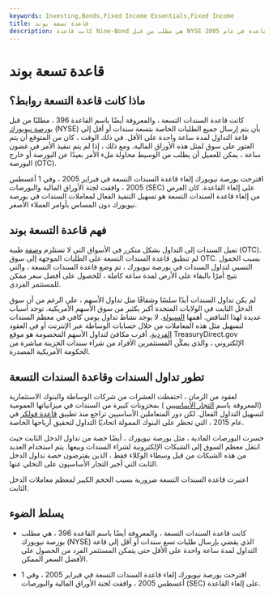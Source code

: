 ```yaml
---
keywords: Investing,Bonds,Fixed Income Essentials,Fixed Income
title: قاعدة تسعة بوند
description: كانت قاعدة Nine-Bond هي مطلب من قبل NYSE بأن يتم إرسال جميع الطلبات الخاصة بتسعة سندات أو أقل إلى قاعة التداول لمدة ساعة واحدة على الأقل. تم القضاء على القاعدة في عام 2005.
---
```


# قاعدة تسعة بوند
## ماذا كانت قاعدة التسعة روابط؟

كانت قاعدة السندات التسعة ، والمعروفة أيضًا باسم القاعدة 396 ، مطلبًا من قبل [بورصة نيويورك](/nyse) (NYSE) بأن يتم إرسال جميع الطلبات الخاصة بتسعة سندات أو أقل إلى قاعة التداول لمدة ساعة واحدة على الأقل. في ذلك الوقت ، كان من المتوقع أن يتم العثور على سوق لمثل هذه الأوراق المالية. ومع ذلك ، إذا لم يتم تنفيذ الأمر في غضون ساعة ، يمكن للعميل أن يطلب من الوسيط محاولة ملء الأمر بعيدًا عن البورصة أو خارج البورصة (OTC).

اقترحت بورصة نيويورك إلغاء قاعدة السندات التسعة في فبراير 2005 ، وفي 1 أغسطس 2005 ، وافقت لجنة الأوراق المالية والبورصات (SEC) على إلغاء القاعدة. كان الغرض من إلغاء قاعدة السندات التسعة هو تسهيل التنفيذ الفعال لمعاملات السندات في بورصة نيويورك دون المساس بأوامر العملاء الأصغر.

## فهم قاعدة التسعة بوند

تميل السندات إلى التداول بشكل متكرر في الأسواق التي لا تستلزم [وصفة](/otc) طبية (OTC). لم تنطبق قاعدة السندات التسعة على الطلبات الموجهة إلى سوق OTC. بسبب الخمول النسبي لتداول السندات في بورصة نيويورك ، تم وضع قاعدة السندات التسعة ، والتي تتيح أمرًا بالبقاء على الأرض لمدة ساعة كاملة ، للحصول على أفضل سعر ممكن للمستثمر الفردي.

لم يكن تداول السندات أبدًا سلسًا وشفافًا مثل تداول الأسهم ، على الرغم من أن سوق الدخل الثابت في الولايات المتحدة أكبر بكثير من سوق الأسهم الأمريكية. توجد أسباب عديدة لهذا التناقض. أهمها [السيولة](/liquidity). لا يوجد نشاط تداول يومي كافي في معظم السندات لتسهيل مثل هذه المعاملات من خلال حسابات الوساطة عبر الإنترنت أو في العقود [الفردية](/oddlot). أقرب مكافئ لتداول الأسهم المخصومة هو موقع TreasuryDirect.gov الإلكتروني ، والذي يمكّن المستثمرين الأفراد من شراء سندات الخزينة مباشرة من الحكومة الأمريكية المصدرة.

## تطور تداول السندات وقاعدة السندات التسعة

لعقود من الزمان ، احتفظت العشرات من شركات الوساطة والبنوك الاستثمارية (المعروفة باسم [التجار الأساسيين](/primarydealer) ) بمخزونات كبيرة من السندات في ميزانياتها العمومية لتسهيل التداول الفعال. لكن دور المتعاملين الأساسيين تراجع منذ تطبيق [قاعدة فولكر](/volcker-rule) في عام 2015 ، التي تحظر على البنوك الممولة اتحاديًا التداول لتحقيق أرباحها الخاصة.

خسرت البورصات المادية ، مثل بورصة نيويورك ، أيضًا حصة من تداول الدخل الثابت حيث انتقل معظم السوق إلى الشبكات الإلكترونية لشراء السندات وبيعها. يتم استخدام العديد من هذه الشبكات من قبل وسطاء الوكلاء فقط ، الذين يفترضون حصة تداول الدخل الثابت التي أجبر التجار الأساسيون على التخلي عنها.

اعتبرت قاعدة السندات التسعة ضرورية بسبب الحجم الكبير لمعظم معاملات الدخل الثابت.

## يسلط الضوء

- كانت قاعدة السندات التسعة ، والمعروفة أيضًا باسم القاعدة 396 ، هي مطلب بورصة نيويورك (NYSE) الذي يقضي بإرسال طلبات تسع سندات أو أقل إلى قاعة التداول لمدة ساعة واحدة على الأقل حتى يتمكن المستثمر الفرد من الحصول على الأفضل السعر الممكن.

- اقترحت بورصة نيويورك إلغاء قاعدة السندات التسعة في فبراير 2005 ، وفي 1 أغسطس 2005 ، وافقت لجنة الأوراق المالية والبورصات (SEC) على إلغاء القاعدة.

